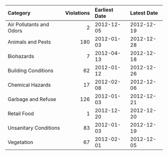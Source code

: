 

|Category                 | Violations|Earliest Date |Latest Date |
|:------------------------|----------:|:-------------|:-----------|
|Air Pollutants and Odors |          2|2012-12-05    |2012-12-19  |
|Animals and Pests        |        180|2012-01-03    |2012-12-28  |
|Biohazards               |          7|2012-04-13    |2012-12-18  |
|Building Conditions      |         62|2012-01-12    |2012-12-26  |
|Chemical Hazards         |         17|2012-02-08    |2012-12-06  |
|Garbage and Refuse       |        126|2012-01-03    |2012-12-21  |
|Retail Food              |          1|2012-12-20    |2012-12-20  |
|Unsanitary Conditions    |         83|2012-01-03    |2012-12-19  |
|Vegetation               |         67|2012-02-01    |2012-12-05  |
